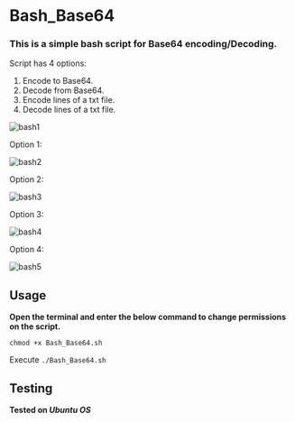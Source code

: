 # Bash_Base64

### This is a simple bash script for Base64 encoding/Decoding.

Script has 4 options:

1) Encode to Base64.
2) Decode from Base64.
3) Encode lines of a txt file.
4) Decode lines of a txt file.



![bash1](https://user-images.githubusercontent.com/20625004/133621430-39eb4d77-5c36-42ca-b3cd-e19cc14427bc.PNG)

Option 1:

![bash2](https://user-images.githubusercontent.com/20625004/133621082-14f5fae5-5fd5-489b-b017-a1839649924a.PNG)

Option 2:

![bash3](https://user-images.githubusercontent.com/20625004/133621101-4c479a06-adef-47e7-adf5-f7d34ae6e6f7.PNG)

Option 3:

![bash4](https://user-images.githubusercontent.com/20625004/133621113-32192285-33b3-4552-b5b0-96ac0421872f.PNG)

Option 4:

![bash5](https://user-images.githubusercontent.com/20625004/133621464-88818f58-0e50-40f5-9b82-ab320015212f.PNG)


## Usage

**Open the terminal and enter the below command to change permissions on the script.**

```chmod +x Bash_Base64.sh```

Execute ```./Bash_Base64.sh```


## Testing

**Tested on _Ubuntu OS_**
